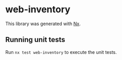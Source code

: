 # web-inventory

This library was generated with [Nx](https://nx.dev).

## Running unit tests

Run `nx test web-inventory` to execute the unit tests.

